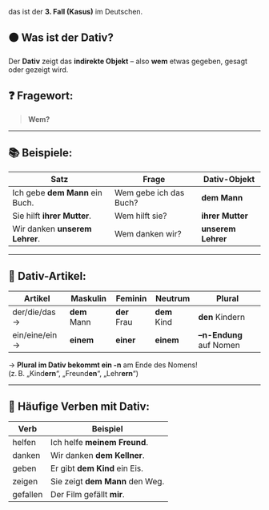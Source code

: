 das ist der **3. Fall (Kasus)** im Deutschen.

## 🟠 **Was ist der Dativ?**

Der **Dativ** zeigt das **indirekte Objekt** – also **wem** etwas gegeben, gesagt oder gezeigt wird.

## ❓ **Fragewort:**

> **Wem?**

---

## 📚 **Beispiele:**

|Satz|Frage|Dativ-Objekt|
|---|---|---|
|Ich gebe **dem Mann** ein Buch.|Wem gebe ich das Buch?|**dem Mann**|
|Sie hilft **ihrer Mutter**.|Wem hilft sie?|**ihrer Mutter**|
|Wir danken **unserem Lehrer**.|Wem danken wir?|**unserem Lehrer**|

---

## 🧠 **Dativ-Artikel:**

| Artikel        | Maskulin     | Feminin      | Neutrum      | Plural                  |
| -------------- | ------------ | ------------ | ------------ | ----------------------- |
| der/die/das →  | **dem** Mann | **der** Frau | **dem** Kind | **den** Kindern         |
| ein/eine/ein → | **einem**    | **einer**    | **einem**    | **–n-Endung** auf Nomen |
→ **Plural im Dativ bekommt ein -n** am Ende des Nomens!  
(z. B. „Kind**ern**“, „Freund**en**“, „Lehr**ern**“)

---

## 🧩 Häufige Verben mit Dativ:

| Verb     | Beispiel                        |
| -------- | ------------------------------- |
| helfen   | Ich helfe **meinem Freund**.    |
| danken   | Wir danken **dem Kellner**.     |
| geben    | Er gibt **dem Kind** ein Eis.   |
| zeigen   | Sie zeigt **dem Mann** den Weg. |
| gefallen | Der Film gefällt **mir**.       |
